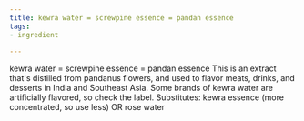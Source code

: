 ```yaml
---
title: kewra water = screwpine essence = pandan essence
tags:
- ingredient

---
```

kewra water = screwpine essence = pandan essence This is an extract that's distilled from pandanus flowers, and used to flavor meats, drinks, and desserts in India and Southeast Asia. Some brands of kewra water are artificially flavored, so check the label. Substitutes: kewra essence (more concentrated, so use less) OR rose water
